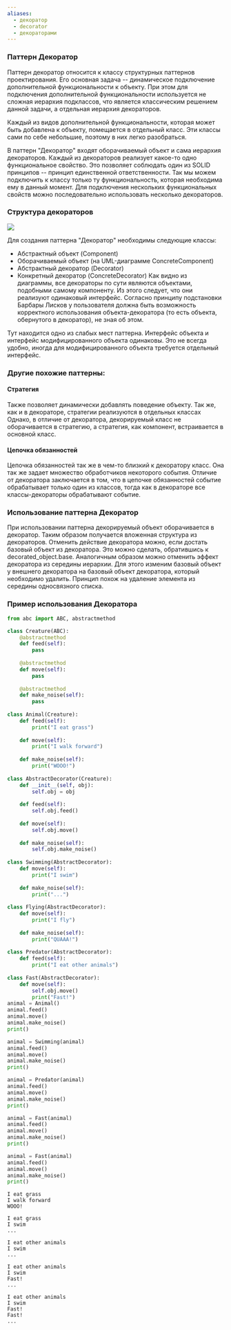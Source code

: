 ```yaml
---
aliases:
  - декоратор
  - decorator
  - декораторами
---
```


### Паттерн Декоратор
Паттерн декоратор относится к классу структурных паттернов проектирования. Его основная задача -- динамическое подключение дополнительной функциональности к объекту. При этом для подключения дополнительной функциональности используется не сложная иерархия подклассов, что является классическим решением данной задачи, а отдельная иерархия декораторов.

Каждый из видов дополнительной функциональности, которая может быть добавлена к объекту, помещается в отдельный класс. Эти классы сами по себе небольшие, поэтому в них легко разобраться.

В паттерн "Декоратор" входят оборачиваемый объект и сама иерархия декораторов. Каждый из декораторов реализует какое-то одно функциональное свойство. Это позволяет соблюдать один из SOLID принципов -- принцип единственной ответственности. Так мы можем подключить к классу только ту функциональность, которая необходима ему в данный момент. Для подключения нескольких функциональных свойств можно последовательно использовать несколько декораторов.

### Структура декораторов
![](https://upload.wikimedia.org/wikipedia/commons/thumb/e/e9/Decorator_UML_class_diagram.svg/960px-Decorator_UML_class_diagram.svg.png)

Для создания паттерна "Декоратор" необходимы следующие классы:

* Абстрактный объект (Component)
* Оборачиваемый объект (на UML-диаграмме ConcreteComponent)
* Абстрактный декоратор (Decorator)
* Конкретный декоратор (ConcreteDecorator)
Как видно из диаграммы, все декораторы по сути являются объектами, подобными самому компоненту. Из этого следует, что они реализуют одинаковый интерфейс. Согласно принципу подстановки Барбары Лисков у пользователя должна быть возможность корректного использования объекта-декоратора (то есть объекта, обернутого в декоратор), не зная об этом.

Тут находится одно из слабых мест паттерна. Интерфейс объекта и интерфейс модифицированного объекта одинаковы. Это не всегда удобно, иногда для модифицированного объекта требуется отдельный интерфейс.

### Другие похожие паттерны:
####  Стратегия
Также позволяет динамически добавлять поведение объекту. Так же, как и в декораторе, стратегии реализуются в отдельных классах Однако, в отличие от декоратора, декорируемый класс не оборачивается в стратегию, а стратегия, как компонент, встраивается в основной класс.

#### Цепочка обязанностей
Цепочка обязанностей так же в чем-то близкий к декоратору класс. Она так же задает множество обработчиков некоторого события. Отличие от декоратора заключается в том, что в цепочке обязанностей событие обрабатывает только один из классов, тогда как в декораторе все классы-декораторы обрабатывают событие.

### Использование паттерна Декоратор
При использовании паттерна декорируемый объект оборачивается в декоратор. Таким образом получается вложенная структура из декораторов. Отменить действие декоратора можно, если достать базовый объект из декоратора. Это можно сделать, обратившись к decorated_object.base. Аналогичным образом можно отменить эффект декоратора из середины иерархии. Для этого изменим базовый объект у внешнего декоратора на базовый объект декоратора, который необходимо удалить. Принцип похож на удаление элемента из середины односвязного списка.

### Пример использования Декоратора
```py
from abc import ABC, abstractmethod

class Creature(ABC):
    @abstractmethod
    def feed(self):
        pass
    
    @abstractmethod
    def move(self):
        pass
    
    @abstractmethod
    def make_noise(self):
        pass
    
class Animal(Creature):
    def feed(self):
        print("I eat grass")
        
    def move(self):
        print("I walk forward")
    
    def make_noise(self):
        print("WOOO!")
        
class AbstractDecorator(Creature):
    def __init__(self, obj):
        self.obj = obj
        
    def feed(self):
        self.obj.feed()
    
    def move(self):
        self.obj.move()
    
    def make_noise(self):
        self.obj.make_noise()
        
class Swimming(AbstractDecorator):
    def move(self):
        print("I swim")
    
    def make_noise(self):
        print("...")
        
class Flying(AbstractDecorator):
    def move(self):
        print("I fly")
    
    def make_noise(self):
        print("QUAAA!")
        
class Predator(AbstractDecorator):
    def feed(self):
        print("I eat other animals")
        
class Fast(AbstractDecorator):
    def move(self):
        self.obj.move()
        print("Fast!")
animal = Animal()
animal.feed()
animal.move()
animal.make_noise()
print()

animal = Swimming(animal)
animal.feed()
animal.move()
animal.make_noise()
print()

animal = Predator(animal)
animal.feed()
animal.move()
animal.make_noise()
print()

animal = Fast(animal)
animal.feed()
animal.move()
animal.make_noise()
print()

animal = Fast(animal)
animal.feed()
animal.move()
animal.make_noise()
print()
```
```
I eat grass
I walk forward
WOOO!

I eat grass
I swim
...

I eat other animals
I swim
...

I eat other animals
I swim
Fast!
...

I eat other animals
I swim
Fast!
Fast!
...
```
